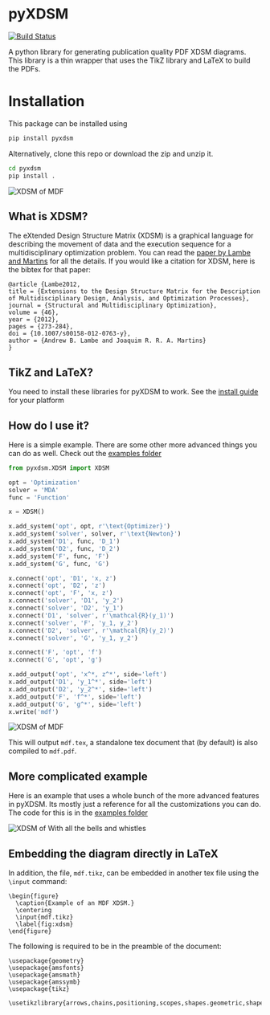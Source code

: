 # pyXDSM
[![Build Status](https://travis-ci.com/mdolab/pyXDSM.svg?branch=master)](https://travis-ci.com/mdolab/pyXDSM)

A python library for generating publication quality PDF XDSM diagrams.
This library is a thin wrapper that uses the TikZ library and LaTeX to build the PDFs.

# Installation
This package can be installed using 

```bash 
pip install pyxdsm
```

Alternatively, clone this repo or download the zip and unzip it.
```bash 
cd pyxdsm
pip install .
```

![XDSM of MDF](https://github.com/mdolab/pyXDSM/blob/master/images_for_readme/mdf.png)

## What is XDSM?
The eXtended Design Structure Matrix (XDSM) is a graphical language for describing the movement of data and the execution sequence for a  multidisciplinary optimization  problem.
You can read the [paper by Lambe and Martins](http://mdolab.engin.umich.edu/content/extensions-design-structure-matrix) for all the details.
If you  would like a citation for XDSM, here is the bibtex for that paper:

    @article {Lambe2012,
    title = {Extensions to the Design Structure Matrix for the Description of Multidisciplinary Design, Analysis, and Optimization Processes},
    journal = {Structural and Multidisciplinary Optimization},
    volume = {46},
    year = {2012},
    pages = {273-284},
    doi = {10.1007/s00158-012-0763-y},
    author = {Andrew B. Lambe and Joaquim R. R. A. Martins}
    }


## TikZ and LaTeX?
You need to install these libraries for pyXDSM to work. See the [install guide](https://www.latex-project.org/get/) for your platform

## How do I use it?
Here is a simple example. There are some other more advanced things you can do as well. Check out the [examples folder](https://github.com/mdolab/pyXDSM/blob/master/examples)
```python
from pyxdsm.XDSM import XDSM

opt = 'Optimization'
solver = 'MDA'
func = 'Function'

x = XDSM()

x.add_system('opt', opt, r'\text{Optimizer}')
x.add_system('solver', solver, r'\text{Newton}')
x.add_system('D1', func, 'D_1')
x.add_system('D2', func, 'D_2')
x.add_system('F', func, 'F')
x.add_system('G', func, 'G')

x.connect('opt', 'D1', 'x, z')
x.connect('opt', 'D2', 'z')
x.connect('opt', 'F', 'x, z')
x.connect('solver', 'D1', 'y_2')
x.connect('solver', 'D2', 'y_1')
x.connect('D1', 'solver', r'\mathcal{R}(y_1)')
x.connect('solver', 'F', 'y_1, y_2')
x.connect('D2', 'solver', r'\mathcal{R}(y_2)')
x.connect('solver', 'G', 'y_1, y_2')

x.connect('F', 'opt', 'f')
x.connect('G', 'opt', 'g')

x.add_output('opt', 'x^*, z^*', side='left')
x.add_output('D1', 'y_1^*', side='left')
x.add_output('D2', 'y_2^*', side='left')
x.add_output('F', 'f^*', side='left')
x.add_output('G', 'g^*', side='left')
x.write('mdf')
```
![XDSM of MDF](https://github.com/mdolab/pyXDSM/blob/master/images_for_readme/mdf.png)

This will output `mdf.tex`, a standalone tex document that (by default) is also compiled to `mdf.pdf`.

## More complicated example

Here is an example that uses a whole bunch of the more advanced features in pyXDSM. Its mostly just a reference for all the customizations you can do.
The code for this is in the [examples folder](https://github.com/mdolab/pyXDSM/blob/master/examples/kitchen_sink.py)

![XDSM of With all the bells and whistles](https://github.com/mdolab/pyXDSM/blob/master/images_for_readme/kitchen_sink.png)

## Embedding the diagram directly in LaTeX

In addition, the file, `mdf.tikz`, can be embedded in another tex file using
the `\input` command:

```
\begin{figure}
  \caption{Example of an MDF XDSM.}
  \centering
  \input{mdf.tikz}
  \label{fig:xdsm}
\end{figure}
```

The following is required to be in the preamble of the document:

```
\usepackage{geometry}
\usepackage{amsfonts}
\usepackage{amsmath}
\usepackage{amssymb}
\usepackage{tikz}

\usetikzlibrary{arrows,chains,positioning,scopes,shapes.geometric,shapes.misc,shadows}
```
